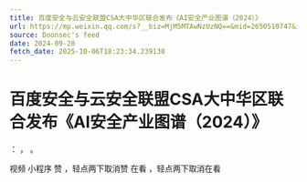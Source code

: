 ```yaml
---
title: 百度安全与云安全联盟CSA大中华区联合发布《AI安全产业图谱（2024）》
url: https://mp.weixin.qq.com/s?__biz=MjM5MTAwNzUzNQ==&mid=2650510747&idx=2&sn=5d1aaf59732dc24c89ec217f9f243c23
source: Doonsec's feed
date: 2024-09-20
fetch_date: 2025-10-06T18:23:34.239130
---
```


# 百度安全与云安全联盟CSA大中华区联合发布《AI安全产业图谱（2024）》

：
，
。

视频
小程序
赞
，轻点两下取消赞
在看
，轻点两下取消在看